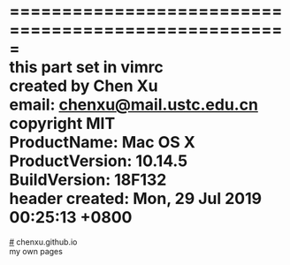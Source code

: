 =====================================================  
this part set in vimrc  
created by Chen Xu  
email: chenxu@mail.ustc.edu.cn  
copyright MIT  
ProductName:	Mac OS X  
ProductVersion:	10.14.5  
BuildVersion:	18F132  
header created: Mon, 29 Jul 2019 00:25:13 +0800  
=====================================================  
[#](#) chenxu.github.io  
my own pages
